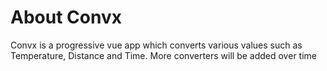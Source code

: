 # About Convx

Convx is a progressive vue app which converts various values such as Temperature, Distance and Time. More converters will be added over time
